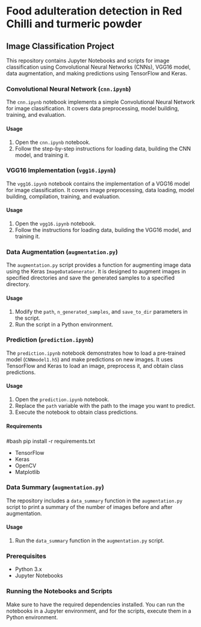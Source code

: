 # Food adulteration detection in Red Chilli and turmeric powder 

## Image Classification Project

This repository contains Jupyter Notebooks and scripts for image classification using Convolutional Neural Networks (CNNs), VGG16 model, data augmentation, and making predictions using TensorFlow and Keras.

### Convolutional Neural Network (`cnn.ipynb`)

The `cnn.ipynb` notebook implements a simple Convolutional Neural Network for image classification. It covers data preprocessing, model building, training, and evaluation.

#### Usage

1. Open the `cnn.ipynb` notebook.
2. Follow the step-by-step instructions for loading data, building the CNN model, and training it.

### VGG16 Implementation (`vgg16.ipynb`)

The `vgg16.ipynb` notebook contains the implementation of a VGG16 model for image classification. It covers image preprocessing, data loading, model building, compilation, training, and evaluation.

#### Usage

1. Open the `vgg16.ipynb` notebook.
2. Follow the instructions for loading data, building the VGG16 model, and training it.


### Data Augmentation (`augmentation.py`)

The `augmentation.py` script provides a function for augmenting image data using the Keras `ImageDataGenerator`. It is designed to augment images in specified directories and save the generated samples to a specified directory.

#### Usage

1. Modify the `path`, `n_generated_samples`, and `save_to_dir` parameters in the script.
2. Run the script in a Python environment.

### Prediction (`prediction.ipynb`)

The `prediction.ipynb` notebook demonstrates how to load a pre-trained model (`CNNmodel1.h5`) and make predictions on new images. It uses TensorFlow and Keras to load an image, preprocess it, and obtain class predictions.

#### Usage

1. Open the `prediction.ipynb` notebook.
2. Replace the `path` variable with the path to the image you want to predict.
3. Execute the notebook to obtain class predictions.

#### Requirements
###      
#bash   pip install -r requirements.txt
- TensorFlow
- Keras
- OpenCV
- Matplotlib

### Data Summary (`augmentation.py`)

The repository includes a `data_summary` function in the `augmentation.py` script to print a summary of the number of images before and after augmentation.

#### Usage

1. Run the `data_summary` function in the `augmentation.py` script.

### Prerequisites

- Python 3.x
- Jupyter Notebooks


### Running the Notebooks and Scripts

Make sure to have the required dependencies installed. You can run the notebooks in a Jupyter environment, and for the scripts, execute them in a Python environment.


